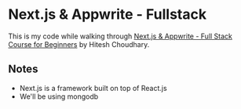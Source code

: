 # Next.js & Appwrite - Fullstack

This is my code while walking through [Next.js & Appwrite - Full Stack Course for Beginners](https://www.youtube.com/watch?v=ETV17M4SauU) by Hitesh Choudhary.

## Notes

- Next.js is a framework built on top of React.js
- We'll be using mongodb
